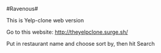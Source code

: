 #Ravenous#

This is Yelp-clone web version

Go to this website: http://theyelpclone.surge.sh/

Put in restaurant name and choose sort by, then hit Search
